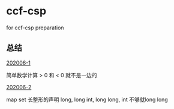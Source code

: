 # ccf-csp
for ccf-csp preparation
## 总结
[202006-1](https://github.com/dmc4/ccf-csp/blob/main/202006-1/main.cpp)

简单数学计算 > 0 和 < 0 就不是一边的

[202006-2](https://github.com/dmc4/ccf-csp/blob/main/202006-2/main.cpp)

map set 长整形的声明 long, long int, long long, int 不够就long long

